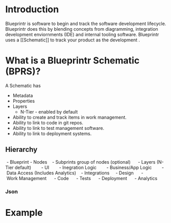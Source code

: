 # Introduction

Blueprintr is software to begin and track the software development lifecycle. 
Blueprintr does this by blending concepts from diagramming, integration development enviornments (IDE) and internal tooling software.
 Blueprintr uses a [[Schematic]] to track your product as the development .
 
# What is a Blueprintr Schematic (BPRS)?

A Schematic has
- Metadata
- Properties
- Layers 
	- N-Tier - enabled by default
- Ability to  create and track items in work management.
- Ability to link to code in git repos.
- Ability to link to test management software.
- Ability to link to deployment systems. 

## Hierarchy

 - Blueprint
   - Nodes
   - Subprints group of nodes (optional)
     - Layers (N-Tier default)
       - UI
       - Inegration Logic
       - Business/App Logic
       - Data Access (Includes Analytics)
   - Integrations
     - Design
     - Work Management
     - Code
     - Tests
     - Deployment
     - Analytics

### Json




# Example 



